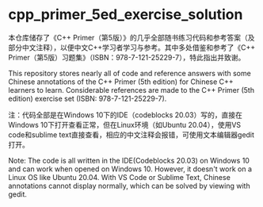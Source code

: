 # cpp_primer_5ed_exercise_solution

本仓库储存了《C++ Primer（第5版）》的几乎全部随书练习代码和参考答案（及部分中文注释），以便中文C++学习者学习与参考。其中多处借鉴和参考了《C++ Primer（第5版）习题集》（ISBN：978-7-121-25229-7），特此指出并致谢。

This repository stores nearly all of code and reference answers with some Chinese annotations of the C++ Primer (5th edition) for Chinese C++ learners to learn. Considerable references are made to the C++ Primer (5th edition) exercise set (ISBN: 978-7-121-25229-7).

注：代码全部是在Windows 10下的IDE（codeblocks 20.03）写的，直接在Windows 10下打开查看正常，但在Linux环境（如Ubuntu 20.04），使用VS code和sublime text直接查看，相应的中文注释会报错，可使用文本编辑器gedit打开。

Note: The code is all written in the IDE(Codeblocks 20.03) on Windows 10  and can work when opened on Windows 10. However, it doesn't work on a Linux OS like Ubuntu 20.04. With VS Code or Sublime Text, Chinese annotations cannot display normally, which can be solved by viewing with gedit.
